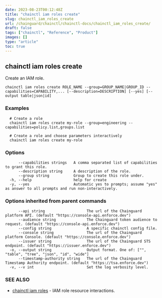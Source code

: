 ```yaml
---
date: 2023-08-23T00:12:48Z
title: "chainctl iam roles create"
slug: chainctl_iam_roles_create
url: /chainguard/chainctl/chainctl-docs/chainctl_iam_roles_create/
draft: false
tags: ["chainctl", "Reference", "Product"]
images: []
type: "article"
toc: true
---
```

## chainctl iam roles create

Create an IAM role.

```
chainctl iam roles create ROLE_NAME --group=GROUP_NAME|GROUP_ID --capabilities=CAPABILITY,... [--description=DESCRIPTION] [--yes] [--output table|json|id]
```

### Examples

```
  # Create a role
  chainctl iam roles create my-role --group=engineering --capabilities=policy.list,groups.list
  
  # Create a role and choose parameters interactively
  chainctl iam roles create my-role
```

### Options

```
      --capabilities strings   A comma separated list of capabilities to grant this role.
      --description string     A description of the role.
      --group string           Group to create this role under.
  -h, --help                   help for create
  -y, --yes                    Automatic yes to prompts; assume "yes" as answer to all prompts and run non-interactively.
```

### Options inherited from parent commands

```
      --api string                   The url of the Chainguard platform API. (default "https://console-api.enforce.dev")
      --audience string              The Chainguard token audience to request. (default "https://console-api.enforce.dev")
      --config string                A specific chainctl config file.
      --console string               The url of the Chainguard platform Console. (default "https://console.enforce.dev")
      --issuer string                The url of the Chainguard STS endpoint. (default "https://issuer.enforce.dev")
  -o, --output string                Output format. One of: ["", "table", "tree", "json", "id", "wide"]
      --timestamp-authority string   The url of the Chainguard Timestamp Authority endpoint. (default "https://tsa.enforce.dev")
  -v, --v int                        Set the log verbosity level.
```

### SEE ALSO

* [chainctl iam roles](/chainguard/chainctl/chainctl-docs/chainctl_iam_roles/)	 - IAM role resource interactions.


